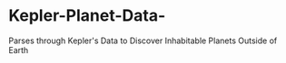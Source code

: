 # Kepler-Planet-Data-
Parses through Kepler's Data to Discover Inhabitable Planets Outside of Earth 
